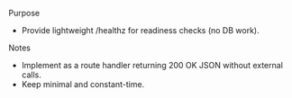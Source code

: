 Purpose

- Provide lightweight /healthz for readiness checks (no DB work).

Notes

- Implement as a route handler returning 200 OK JSON without external calls.
- Keep minimal and constant-time.

